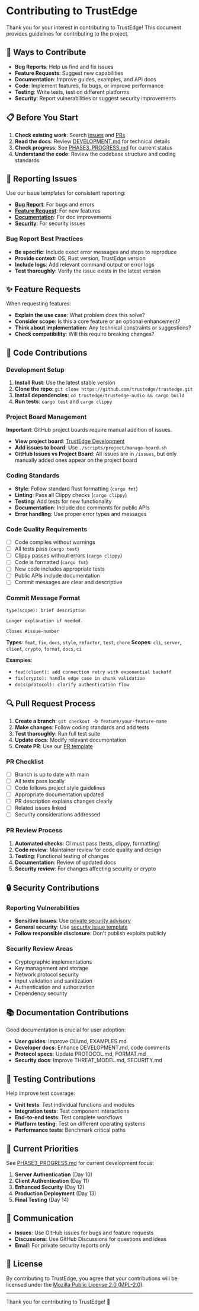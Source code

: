 # Contributing to TrustEdge

Thank you for your interest in contributing to TrustEdge! This document provides guidelines for contributing to the project.

## 🤝 Ways to Contribute

- **Bug Reports**: Help us find and fix issues
- **Feature Requests**: Suggest new capabilities
- **Documentation**: Improve guides, examples, and API docs
- **Code**: Implement features, fix bugs, or improve performance
- **Testing**: Write tests, test on different platforms
- **Security**: Report vulnerabilities or suggest security improvements

## 📋 Before You Start

1. **Check existing work**: Search [issues](https://github.com/trustedge/trustedge/issues) and [PRs](https://github.com/trustedge/trustedge/pulls)
2. **Read the docs**: Review [DEVELOPMENT.md](./DEVELOPMENT.md) for technical details
3. **Check progress**: See [PHASE3_PROGRESS.md](./PHASE3_PROGRESS.md) for current status
4. **Understand the code**: Review the codebase structure and coding standards

## 🐛 Reporting Issues

Use our issue templates for consistent reporting:

- **[Bug Report](./.github/ISSUE_TEMPLATE/bug-report.yml)**: For bugs and errors
- **[Feature Request](./.github/ISSUE_TEMPLATE/feature-request.yml)**: For new features
- **[Documentation](./.github/ISSUE_TEMPLATE/documentation.yml)**: For doc improvements
- **[Security](./.github/ISSUE_TEMPLATE/security.yml)**: For security issues

### Bug Report Best Practices

- **Be specific**: Include exact error messages and steps to reproduce
- **Provide context**: OS, Rust version, TrustEdge version
- **Include logs**: Add relevant command output or error logs
- **Test thoroughly**: Verify the issue exists in the latest version

## ✨ Feature Requests

When requesting features:

- **Explain the use case**: What problem does this solve?
- **Consider scope**: Is this a core feature or an optional enhancement?
- **Think about implementation**: Any technical constraints or suggestions?
- **Check compatibility**: Will this require breaking changes?

## 🔧 Code Contributions

### Development Setup

1. **Install Rust**: Use the latest stable version
2. **Clone the repo**: `git clone https://github.com/trustedge/trustedge.git`
3. **Install dependencies**: `cd trustedge/trustedge-audio && cargo build`
4. **Run tests**: `cargo test` and `cargo clippy`

### Project Board Management

**Important**: GitHub project boards require manual addition of issues.

- **View project board**: [TrustEdge Development](https://github.com/users/johnzilla/projects/2)
- **Add issues to board**: Use `./scripts/project/manage-board.sh`
- **GitHub Issues vs Project Board**: All issues are in `/issues`, but only manually added ones appear on the project board

### Coding Standards

- **Style**: Follow standard Rust formatting (`cargo fmt`)
- **Linting**: Pass all Clippy checks (`cargo clippy`)
- **Testing**: Add tests for new functionality
- **Documentation**: Include doc comments for public APIs
- **Error handling**: Use proper error types and messages

### Code Quality Requirements

- [ ] Code compiles without warnings
- [ ] All tests pass (`cargo test`)
- [ ] Clippy passes without errors (`cargo clippy`)
- [ ] Code is formatted (`cargo fmt`)
- [ ] New code includes appropriate tests
- [ ] Public APIs include documentation
- [ ] Commit messages are clear and descriptive

### Commit Message Format

```
type(scope): brief description

Longer explanation if needed.

Closes #issue-number
```

**Types**: `feat`, `fix`, `docs`, `style`, `refactor`, `test`, `chore`
**Scopes**: `cli`, `server`, `client`, `crypto`, `format`, `docs`, `ci`

**Examples**:
- `feat(client): add connection retry with exponential backoff`
- `fix(crypto): handle edge case in chunk validation`
- `docs(protocol): clarify authentication flow`

## 🔍 Pull Request Process

1. **Create a branch**: `git checkout -b feature/your-feature-name`
2. **Make changes**: Follow coding standards and add tests
3. **Test thoroughly**: Run full test suite
4. **Update docs**: Modify relevant documentation
5. **Create PR**: Use our [PR template](./.github/pull_request_template.md)

### PR Checklist

- [ ] Branch is up to date with main
- [ ] All tests pass locally
- [ ] Code follows project style guidelines
- [ ] Appropriate documentation updated
- [ ] PR description explains changes clearly
- [ ] Related issues linked
- [ ] Security considerations addressed

### PR Review Process

1. **Automated checks**: CI must pass (tests, clippy, formatting)
2. **Code review**: Maintainer review for code quality and design
3. **Testing**: Functional testing of changes
4. **Documentation**: Review of updated docs
5. **Security review**: For changes affecting security or crypto

## 🔒 Security Contributions

### Reporting Vulnerabilities

- **Sensitive issues**: Use [private security advisory](https://github.com/trustedge/trustedge/security/advisories/new)
- **General security**: Use [security issue template](./.github/ISSUE_TEMPLATE/security.yml)
- **Follow responsible disclosure**: Don't publish exploits publicly

### Security Review Areas

- Cryptographic implementations
- Key management and storage
- Network protocol security
- Input validation and sanitization
- Authentication and authorization
- Dependency security

## 📚 Documentation Contributions

Good documentation is crucial for user adoption:

- **User guides**: Improve CLI.md, EXAMPLES.md
- **Developer docs**: Enhance DEVELOPMENT.md, code comments
- **Protocol specs**: Update PROTOCOL.md, FORMAT.md
- **Security docs**: Improve THREAT_MODEL.md, SECURITY.md

## 🧪 Testing Contributions

Help improve test coverage:

- **Unit tests**: Test individual functions and modules
- **Integration tests**: Test component interactions
- **End-to-end tests**: Test complete workflows
- **Platform testing**: Test on different operating systems
- **Performance tests**: Benchmark critical paths

## 🎯 Current Priorities

See [PHASE3_PROGRESS.md](./PHASE3_PROGRESS.md) for current development focus:

1. **Server Authentication** (Day 10)
2. **Client Authentication** (Day 11)
3. **Enhanced Security** (Day 12)
4. **Production Deployment** (Day 13)
5. **Final Testing** (Day 14)

## 💬 Communication

- **Issues**: Use GitHub issues for bugs and feature requests
- **Discussions**: Use GitHub Discussions for questions and ideas
- **Email**: For private security reports only

## 📄 License

By contributing to TrustEdge, you agree that your contributions will be licensed under the [Mozilla Public License 2.0 (MPL-2.0)](./LICENSE).

---

Thank you for contributing to TrustEdge! 🚀

